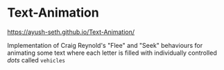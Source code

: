 # Text-Animation
https://ayush-seth.github.io/Text-Animation/

Implementation of Craig Reynold's "Flee" and "Seek" behaviours for animating some text where each letter is filled with individually controlled *dots* called `vehicles`
